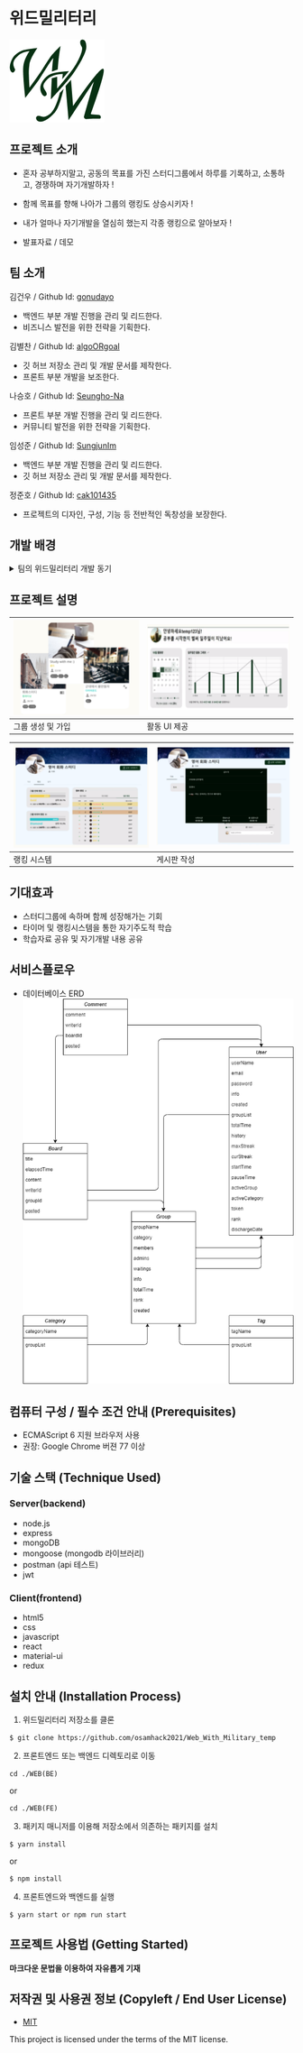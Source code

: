 # 위드밀리터리

![Logo](./image/Logo.png)

## 프로젝트 소개

- 혼자 공부하지말고, 공동의 목표를 가진 스터디그룹에서
  하루를 기록하고, 소통하고, 경쟁하며 자기개발하자 !
- 함께 목표를 향해 나아가 그룹의 랭킹도 상승시키자 !
- 내가 얼마나 자기개발을 열심히 했는지 각종 랭킹으로 알아보자 !

- 발표자료 / 데모

## 팀 소개

김건우 / Github Id: [gonudayo](https://github.com/gonudayo)

- 백엔드 부분 개발 진행을 관리 및 리드한다.
- 비즈니스 발전을 위한 전략을 기획한다.

김별찬 / Github Id: [algoORgoal](https://github.com/algoORgoal)</summary>

- 깃 허브 저장소 관리 및 개발 문서를 제작한다.
- 프론트 부분 개발을 보조한다.

나승호 / Github Id: [Seungho-Na](https://github.com/Seungho-Na)

- 프론트 부분 개발 진행을 관리 및 리드한다.
- 커뮤니티 발전을 위한 전략을 기획한다.

임성준 / Github Id: [SungjunIm](https://github.com/SungjunIm)

- 백엔드 부분 개발 진행을 관리 및 리드한다.
- 깃 허브 저장소 관리 및 개발 문서를 제작한다.

정준호 / Github Id: [cak101435](https://github.com/cak101435)

- 프로젝트의 디자인, 구성, 기능 등 전반적인 독창성을 보장한다.

## 개발 배경

<details>
<summary>팀의 위드밀리터리 개발 동기</summary>
<br>
시간을 거슬러 올라가 훈련소 시절로 돌아가 본다. 대책 없이 군대에 갔다. 내가 선택해서 들어갔지만, 군대를 안 가고 사회에서 직장 생활하는 친구들, 대학생활하는 친구들을 보고 있자니 여기 갇혀있는 시간이 너무 아까워 1분 1초가 괴롭게 느껴졌다. 게다가 자유도 제약당하고, 하기 싫은 일을 강요당하니 속 깊은 곳부터 끓어오르는 불편함을 견딜 수가 없었다. 계속 원망만 했다. 동시에 억울하지 않기 위해 나름대로 합리화 방법을 강구했다. 18개월이라는 긴 기간 동안 원하는 바를 이룬다면, 덜 억울하지 않을까 해서.
대한민국에 태어난 건 선택이 아니었지만, 떠나지 않은 건 오로지 본인의 선택이다. 사회의 혜택을 받았고, 그에 대한 약속을 지키기 위해 군대에 왔다. 병역 특례나 공익을 받기 위한 노력을 하지 않은 것도 본인의 선택이었다. 그래서 군대에 왔다면, 허송세월 낭비할 게 아니라 공생할 방법을 찾아야 한다. 밖이라고 자유롭기만 할까 온갖 유혹에 자유롭지 못한 게 현실이다. 군대와 함께 내가 목표한 바를 해낸다. '위드 밀리터리'의 시작이었다.
약 9개월 전부터 매일매일 사지방에 내려가서 프로그래밍 공부를 하였다. 그러나 쉽게 무너지는 집중력과 금방 바닥나 버리는 의지 때문에 허탕치고 돌아오는 게 하루 이틀이 아니었다. 필요성을 온몸으로 느끼고 타당성 검토까지 끝난 마당에 온갖 핑계로 자기 합리화를 한다. 작심삼일, 냄비근성 등 상태 파악을 하며 자신을 질책해도, 돌아서면 변한 게 없다. 나도 그렇듯, 누구나 그렇다. 그러나 나는 달라졌다. 'solved.ac'를 이용하면서부터 지금까지의 노력이 수치화되어 시각적으로 볼 수 있었다. 돌아보면 열심히 했던 흔적이 남으니 매일매일 뿌듯할 수 있기 때문이다. 나중에는 최장 스트릭이라는 기능이 도입되었다. 이는 매일매일 끊기지 않고 얼마나 오래 하는지 기록하는 지표로, 깃허브 잔디심기와 같은 그래프랑 연계하여 더욱더 자기개발에 몰입할 수 있게 하였다. 운 좋게도 상위에 랭크 하게 되어, 유지하기 위해 물불 안 가리고 노력을 하고 있다. 나중에는 자기개발을 위해 공부하는 것인지, 최장 스트릭 및 공부 히스토리를 위하여 공부하는 것 인지 그 경계가 모호해진 순간이 왔다. 그러나 행위 자체로 의미 있다고 생각한다. 매일매일 무슨 일이 일어나더라도 끊기지 않고 자기개발 행위를 한다는 것이 큰 의미이다. 궤도에 올라선 순간 무한한 발전을 꿈꿀 수 있다. 삶이 끝없이 보람차면서, 동시에 하루하루 시간이 너무 빨리 가는 느낌이 들어, 하루가 지날 때마다 아쉬운 기분이 든다. 나는 군대에 있지만 이런 생각을 한다는 것이다. 시간이 흘러 전역하고 뒤돌아본다면 정말 알차고 뿌듯한 군 생활이었다고 말할 수 있다. 주특기를 잘하고, 일을 잘해서가 아니라, 군대에 와서도 나의 인생을 살았다는 것이다. 18개월 동안 군대와 함께였을 뿐이었지, 군대에 갇혀있던 게 아니었다. 그걸 실현 시키는 것이 '위드 밀리터리'가 되기를 바란다.
solved.ac는 프로그래밍에 국한되어 있기 때문에 여러 가지 아쉬운 점이 많다. 위드 밀리터리는 solved.ac 개선판이 아니다. solved.ac 사용 경험을 토대로 만든 상위 차원의 서비스가 될 것이다. 혼자서 하면 힘들 수 있다. 그래서 그룹 시스템을 도입했다. 친구랑 헬스장을 다니면 서로 이끌며 꾸준히 다닐 수 있는 원리와 같다. 게다가 타인에게 도움을 받거나 줄 수 있다면 자기개발의 효과는 더 극대화된다. 친구들이랑, 동기들이랑, 분대원들이랑, 중대원들이랑, 타 부대원들이랑, 공부 분야, 목표, 관심사 등이 같은 사람들이랑 다양한 그룹을 형성할 수 있다. 각자 사정이 다른 만큼 그 사정에 맞춰 개인화하여 공부할 수 있도록 하는 것이다. 더 이상의 핑계는 없을 것 이다. 시작만 하면 이룰 수 있다.
</details>

## 프로젝트 설명

| ![group](./image/group.png) | ![ui](./image/ui.png) |
| --------------------------- | --------------------- |
| 그룹 생성 및 가입           | 활동 UI 제공          |

| ![rank](./image/rank.png) | ![board](./image/board.png) |
| ------------------------- | --------------------------- |
| 랭킹 시스템               | 게시판 작성                 |

## 기대효과

- 스터디그룹에 속하며 함께 성장해가는 기회
- 타이머 및 랭킹시스템을 통한 자기주도적 학습
- 학습자료 공유 및 자기개발 내용 공유

## 서비스플로우

- 데이터베이스 ERD
  ![ERD](./image/ERD.png)

## 컴퓨터 구성 / 필수 조건 안내 (Prerequisites)

- ECMAScript 6 지원 브라우저 사용
- 권장: Google Chrome 버젼 77 이상

## 기술 스택 (Technique Used)

### Server(backend)

- node.js
- express
- mongoDB
- mongoose (mongodb 라이브러리)
- postman (api 테스트)
- jwt

### Client(frontend)

- html5
- css
- javascript
- react
- material-ui
- redux

## 설치 안내 (Installation Process)

1. 위드밀리터리 저장소를 클론

```
$ git clone https://github.com/osamhack2021/Web_With_Military_temp
```

2. 프론트엔드 또는 백엔드 디렉토리로 이동

```
cd ./WEB(BE)
```

or

```
cd ./WEB(FE)
```

3. 패키지 매니저를 이용해 저장소에서 의존하는 패키지를 설치

```
$ yarn install
```

or

```
$ npm install
```

4. 프론트엔드와 백엔드를 실행

```
$ yarn start or npm run start
```

## 프로젝트 사용법 (Getting Started)

**마크다운 문법을 이용하여 자유롭게 기재**

## 저작권 및 사용권 정보 (Copyleft / End User License)

- [MIT](https://github.com/osamhack2021/Web_With_Military_temp/blob/master/license.md)

This project is licensed under the terms of the MIT license.
